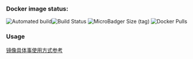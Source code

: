 ### Docker image status:
![Automated build](https://img.shields.io/docker/cloud/automated/akyakya/hugo?style=flat-square)![Build Status](https://img.shields.io/docker/cloud/build/akyakya/hugo?label=&style=flat-square)   ![MicroBadger Size (tag)](https://img.shields.io/microbadger/image-size/akyakya/hugo?&style=flat-square)   ![Docker Pulls](https://img.shields.io/docker/pulls/akyakya/hugo?&style=flat-square)
### Usage
[镜像具体事使用方式参考]()